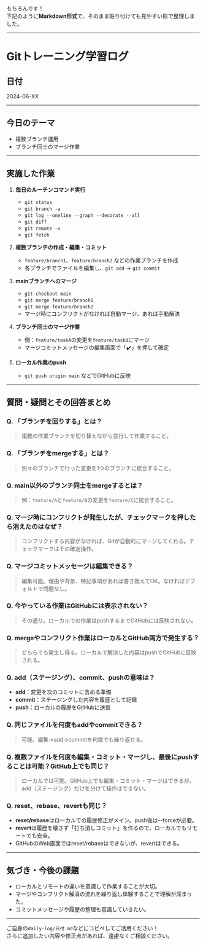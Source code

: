 もちろんです！  
下記のように**Markdown形式**で、そのまま貼り付けても見やすい形で整理しました。

---

# Gitトレーニング学習ログ

## 日付
2024-06-XX

---

## 今日のテーマ
- 複数ブランチ運用
- ブランチ同士のマージ作業

---

## 実施した作業

1. **毎日のルーチンコマンド実行**
    - `git status`
    - `git branch -a`
    - `git log --oneline --graph --decorate --all`
    - `git diff`
    - `git remote -v`
    - `git fetch`

2. **複数ブランチの作成・編集・コミット**
    - `feature/branch1`、`feature/branch2` などの作業ブランチを作成
    - 各ブランチでファイルを編集し、`git add` → `git commit`

3. **mainブランチへのマージ**
    - `git checkout main`
    - `git merge feature/branch1`
    - `git merge feature/branch2`
    - マージ時にコンフリクトがなければ自動マージ、あれば手動解決

4. **ブランチ同士のマージ作業**
    - 例：`feature/taskA`の変更を`feature/taskB`にマージ
    - マージコミットメッセージの編集画面で「✔️」を押して確定

5. **ローカル作業のpush**
    - `git push origin main` などでGitHubに反映

---

## 質問・疑問とその回答まとめ

### Q. 「ブランチを回りする」とは？
> 複数の作業ブランチを切り替えながら並行して作業すること。

### Q. 「ブランチをmergeする」とは？
> 別々のブランチで行った変更を1つのブランチに統合すること。

### Q. main以外のブランチ同士をmergeするとは？
> 例：`feature/A`と`feature/B`の変更を`feature/C`に統合すること。

### Q. マージ時にコンフリクトが発生したが、チェックマークを押したら消えたのはなぜ？
> コンフリクトする内容がなければ、Gitが自動的にマージしてくれる。チェックマークはその確定操作。

### Q. マージコミットメッセージは編集できる？
> 編集可能。理由や背景、特記事項があれば書き換えてOK。なければデフォルトで問題なし。

### Q. 今やっている作業はGitHubには表示されない？
> その通り。ローカルでの作業はpushするまでGitHubには反映されない。

### Q. mergeやコンフリクト作業はローカルとGitHub両方で発生する？
> どちらでも発生し得る。ローカルで解決した内容はpushでGitHubに反映される。

### Q. add（ステージング）、commit、pushの意味は？
- **add**：変更を次のコミットに含める準備
- **commit**：ステージングした内容を履歴として記録
- **push**：ローカルの履歴をGitHubに送信

### Q. 同じファイルを何度もaddやcommitできる？
> 可能。編集→add→commitを何度でも繰り返せる。

### Q. 複数ファイルを何度も編集・コミット・マージし、最後にpushすることは可能？GitHub上でも同じ？
> ローカルでは可能。GitHub上でも編集・コミット・マージはできるが、add（ステージング）だけを分けて操作はできない。

### Q. reset、rebase、revertも同じ？
- **reset/rebase**はローカルでの履歴修正がメイン。push後は--forceが必要。
- **revert**は履歴を壊さず「打ち消しコミット」を作るので、ローカルでもリモートでも安全。
- GitHubのWeb画面ではreset/rebaseはできないが、revertはできる。

---

## 気づき・今後の課題

- ローカルとリモートの違いを意識して作業することが大切。
- マージやコンフリクト解消の流れを繰り返し体験することで理解が深まった。
- コミットメッセージや履歴の整理も意識していきたい。

---

ご自身の`daily-log/日付.md`などにコピペしてご活用ください！  
さらに追加したい内容や修正点があれば、遠慮なくご相談ください。